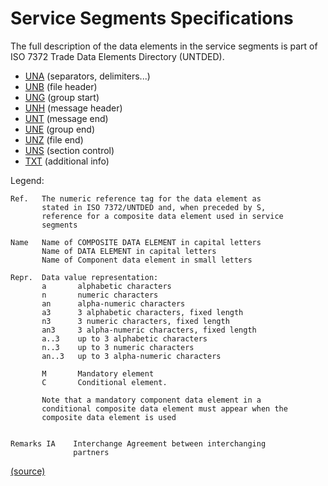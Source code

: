 # Service Segments Specifications

The full description of the data elements in the service
segments is part of ISO 7372 Trade Data Elements Directory
(UNTDED).

* [UNA](service-segments-spec/una.md) (separators, delimiters...) 
* [UNB](service-segments-spec/unb.md) (file header)
* [UNG](service-segments-spec/ung.md) (group start)
* [UNH](service-segments-spec/unh.md) (message header)
* [UNT](service-segments-spec/unt.md) (message end)
* [UNE](service-segments-spec/une.md) (group end)
* [UNZ](service-segments-spec/unz.md) (file end)
* [UNS](service-segments-spec/uns.md) (section control)
* [TXT](service-segments-spec/txt.md) (additional info)


Legend:

```
Ref.   The numeric reference tag for the data element as
       stated in ISO 7372/UNTDED and, when preceded by S,
       reference for a composite data element used in service
       segments

Name   Name of COMPOSITE DATA ELEMENT in capital letters
       Name of DATA ELEMENT in capital letters
       Name of Component data element in small letters

Repr.  Data value representation:
       a       alphabetic characters
       n       numeric characters
       an      alpha-numeric characters
       a3      3 alphabetic characters, fixed length
       n3      3 numeric characters, fixed length
       an3     3 alpha-numeric characters, fixed length
       a..3    up to 3 alphabetic characters
       n..3    up to 3 numeric characters
       an..3   up to 3 alpha-numeric characters

       M       Mandatory element
       C       Conditional element.

       Note that a mandatory component data element in a
       conditional composite data element must appear when the
       composite data element is used


Remarks IA    Interchange Agreement between interchanging
              partners
```

[(source)](http://www.unece.org/fileadmin/DAM/trade/edifact/untdid/d422_s.htm#structures)
